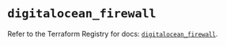 # `digitalocean_firewall`

Refer to the Terraform Registry for docs: [`digitalocean_firewall`](https://registry.terraform.io/providers/digitalocean/digitalocean/2.35.0/docs/resources/firewall).
